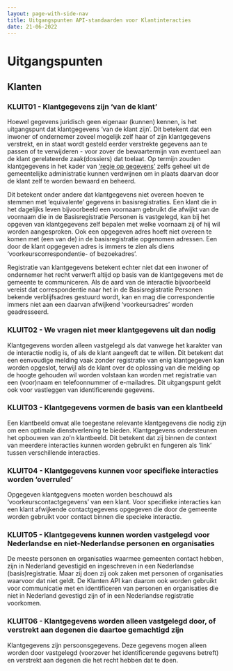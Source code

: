 ```yaml
---
layout: page-with-side-nav
title: Uitgangspunten API-standaarden voor Klantinteracties
date: 21-06-2022
---
```


# Uitgangspunten

## Klanten

### KLUIT01 - Klantgegevens zijn ‘van de klant’

Hoewel gegevens juridisch geen eigenaar (kunnen) kennen, is het uitgangspunt dat klantgegevens ‘van de klant zijn’. Dit betekent dat een inwoner of ondernemer zoveel mogelijk zelf haar of zijn klantgegevens verstrekt, en in staat wordt gesteld eerder verstrekte gegevens aan te passen of te verwijderen - voor zover de bewaartermijn van eventueel aan de klant gerelateerde zaak(dossiers) dat toelaat. Op termijn zouden klantgegevens in het kader van [‘regie op gegevens’](https://www.digitaleoverheid.nl/overzicht-van-alle-onderwerpen/regie-op-gegevens/) zelfs geheel uit de gemeentelijke administratie kunnen verdwijnen om in plaats daarvan door de klant zelf te worden bewaard en beheerd.

Dit betekent onder andere dat klantgegevens niet overeen hoeven te stemmen met ‘equivalente’ gegevens in basisregistraties. Een klant die in het dagelijks leven bijvoorbeeld een voornaam gebruikt die afwijkt van de voornaam die in de Basisregistratie Personen is vastgelegd, kan bij het opgeven van klantgegevens zelf bepalen met welke voornaam zij of hij wil worden aangesproken. Ook een opgegeven adres hoeft niet overeen te komen met (een van de) in de basisregistratie opgenomen adressen. Een door de klant opgegeven adres is immers te zien als diens ‘voorkeurscorrespondentie- of bezoekadres’.

Registratie van klantgegevens betekent echter niet dat een inwoner of ondernemer het recht verwerft altijd op basis van de klantgegevens met de gemeente te communiceren. Als de aard van de interactie bijvoorbeeld vereist dat correspondentie naar het in de Basisregistratie Personen bekende verblijfsadres gestuurd wordt, kan en mag die correspondentie immers niet aan een daarvan afwijkend ‘voorkeursadres’ worden geadresseerd.

### KLUIT02 - We vragen niet meer klantgegevens uit dan nodig

Klantgegevens worden alleen vastgelegd als dat vanwege het karakter van de interactie nodig is, of als de klant aangeeft dat te willen. Dit betekent dat een eenvoudige melding vaak zonder registratie van enig klantgegeven kan worden opgeslot, terwijl als de klant over de oplossing van die melding op de hoogte gehouden wil worden volstaan kan worden met registratie van een (voor)naam en telefoonnummer of e-mailadres. Dit uitgangspunt geldt ook voor vastleggen van identificerende gegevens.

### KLUIT03 - Klantgegevens vormen de basis van een klantbeeld

Een klantbeeld omvat alle toegestane relevante klantgegevens die nodig zijn om een optimale dienstverlening te bieden. Klantgegevens ondersteunen het opbouwen van zo'n klantbeeld. Dit betekent dat zij binnen de context van meerdere interacties kunnen worden gebruikt en fungeren als ‘link’ tussen verschillende interacties.

### KLUIT04 - Klantgegevens kunnen voor specifieke interacties worden ‘overruled’

Opgegeven klantgegvens moeten worden beschouwd als ‘voorkeurscontactgegevens’ van een klant. Voor specifieke interacties kan een klant afwijkende contactgegevens opgegeven die door de gemeente worden gebruikt voor contact binnen die specieke interactie.

### KLUIT05 - Klantgegevens kunnen worden vastgelegd voor Nederlandse en niet-Nederlandse personen en organisaties

De meeste personen en organisaties waarmee gemeenten contact hebben, zijn in Nederland gevestigid en ingeschreven in een Nederlandse (basis)registratie. Maar zij doen zij ook zaken met personen of organisaties waarvoor dat niet geldt. De Klanten API kan daarom ook worden gebruikt voor communicatie met en identificeren van personen en organisaties die niet in Nederland gevestigd zijn of in een Nederlandse registratie voorkomen.

### KLUIT06 - Klantgegevens worden alleen vastgelegd door, of verstrekt aan degenen die daartoe gemachtigd zijn

Klantgegevens zijn persoonsgegevens. Deze gegevens mogen alleen worden door vastgelegd (voorzover het identificerende gegevens betreft) en verstrekt aan degenen die het recht hebben dat te doen.
